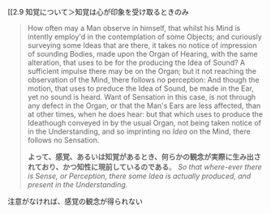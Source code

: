  [[2.9 知覚について＞知覚は心が印象を受け取るときのみ




 

 > How often may a Man observe in himself, that whilst his Mind is intently employ'd in the contemplation of some Objects; and curiously surveying some Ideas  that are there, it takes no notice of impression of sounding Bodies, made upon the Organ of Hearing, with the same alteration, that uses to be for the producing the Idea of Sound? A sufficient impulse there may be on the Organ; but it not reaching the observation of the Mind, there follows no perception: And though the motion, that uses to preduce the Idea of Sound, be made in the Ear, yet no sound is heard. Want of Sensation in this case, is not through any defect in the Organ, or that the Man's Ears are less affected, than at other times, when he does hear: but that which uses to produce the Ideathough conveyed in by the usual Organ, not  being taken notice of in the Understanding, and so imprinting no *Idea* on the Mind, there follows no Sensation. 
 > 
 > **よって、感覚、あるいは知覚があるとき、何らかの観念が実際に生み出されており、かつ知性に現前しているのである**。
 > *So that where-ever there is Sense, or Perception, there some Idea is actually produced,  and present in the Understanding.*


注意がなければ、感覚の観念が得られない